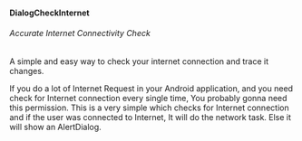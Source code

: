 #### DialogCheckInternet

###### Accurate Internet Connectivity Check
A simple and easy way to check your internet connection and trace it changes.

If you do a lot of Internet Request in your Android application, and you need check for Internet connection every single time, You probably gonna need this permission. This is a very simple which checks for Internet connection and if the user was connected to Internet, It will do the network task. Else it will show an AlertDialog.
